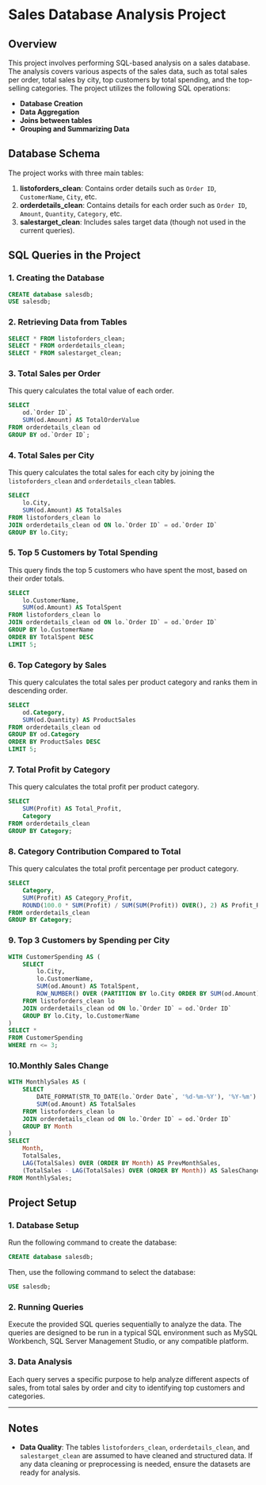 
# **Sales Database Analysis Project**

## **Overview**
This project involves performing SQL-based analysis on a sales database. The analysis covers various aspects of the sales data, such as total sales per order, total sales by city, top customers by total spending, and the top-selling categories. The project utilizes the following SQL operations:
- **Database Creation**
- **Data Aggregation**
- **Joins between tables**
- **Grouping and Summarizing Data**

## **Database Schema**
The project works with three main tables:

1. **listoforders_clean**: Contains order details such as `Order ID`, `CustomerName`, `City`, etc.
2. **orderdetails_clean**: Contains details for each order such as `Order ID`, `Amount`, `Quantity`, `Category`, etc.
3. **salestarget_clean**: Includes sales target data (though not used in the current queries).

## **SQL Queries in the Project**

### 1. **Creating the Database**
```sql
CREATE database salesdb;
USE salesdb;
```

### 2. **Retrieving Data from Tables**
```sql
SELECT * FROM listoforders_clean;
SELECT * FROM orderdetails_clean;
SELECT * FROM salestarget_clean;
```

### 3. **Total Sales per Order**
This query calculates the total value of each order.
```sql
SELECT 
    od.`Order ID`,
    SUM(od.Amount) AS TotalOrderValue
FROM orderdetails_clean od
GROUP BY od.`Order ID`;
```

### 4. **Total Sales per City**
This query calculates the total sales for each city by joining the `listoforders_clean` and `orderdetails_clean` tables.
```sql
SELECT 
    lo.City,
    SUM(od.Amount) AS TotalSales
FROM listoforders_clean lo
JOIN orderdetails_clean od ON lo.`Order ID` = od.`Order ID`
GROUP BY lo.City;
```

### 5. **Top 5 Customers by Total Spending**
This query finds the top 5 customers who have spent the most, based on their order totals.
```sql
SELECT 
    lo.CustomerName,
    SUM(od.Amount) AS TotalSpent
FROM listoforders_clean lo
JOIN orderdetails_clean od ON lo.`Order ID` = od.`Order ID`
GROUP BY lo.CustomerName
ORDER BY TotalSpent DESC
LIMIT 5;
```

### 6. **Top Category by Sales**
This query calculates the total sales per product category and ranks them in descending order.
```sql
SELECT 
    od.Category,
    SUM(od.Quantity) AS ProductSales
FROM orderdetails_clean od
GROUP BY od.Category
ORDER BY ProductSales DESC
LIMIT 5;
```

### 7. **Total Profit by Category**
This query calculates the total profit per product category.
```sql
SELECT 
    SUM(Profit) AS Total_Profit,
    Category
FROM orderdetails_clean
GROUP BY Category;
```

### 8. **Category Contribution Compared to Total**
This query calculates the total profit percentage per product category.
```sql
SELECT 
    Category,
    SUM(Profit) AS Category_Profit,
    ROUND(100.0 * SUM(Profit) / SUM(SUM(Profit)) OVER(), 2) AS Profit_Percentage
FROM orderdetails_clean
GROUP BY Category;
```

### 9. **Top 3 Customers by Spending per City**
```sql
WITH CustomerSpending AS (
    SELECT 
        lo.City,
        lo.CustomerName,
        SUM(od.Amount) AS TotalSpent,
        ROW_NUMBER() OVER (PARTITION BY lo.City ORDER BY SUM(od.Amount) DESC) AS rn
    FROM listoforders_clean lo
    JOIN orderdetails_clean od ON lo.`Order ID` = od.`Order ID`
    GROUP BY lo.City, lo.CustomerName
)
SELECT *
FROM CustomerSpending
WHERE rn <= 3;
```

### 10.**Monthly Sales Change**
```sql
WITH MonthlySales AS (
    SELECT 
        DATE_FORMAT(STR_TO_DATE(lo.`Order Date`, '%d-%m-%Y'), '%Y-%m') AS Month,
        SUM(od.Amount) AS TotalSales
    FROM listoforders_clean lo
    JOIN orderdetails_clean od ON lo.`Order ID` = od.`Order ID`
    GROUP BY Month
)
SELECT 
    Month,
    TotalSales,
    LAG(TotalSales) OVER (ORDER BY Month) AS PrevMonthSales,
    (TotalSales - LAG(TotalSales) OVER (ORDER BY Month)) AS SalesChange
FROM MonthlySales;
```

## **Project Setup**

### 1. **Database Setup**
Run the following command to create the database:
```sql
CREATE database salesdb;
```
Then, use the following command to select the database:
```sql
USE salesdb;
```

### 2. **Running Queries**
Execute the provided SQL queries sequentially to analyze the data. The queries are designed to be run in a typical SQL environment such as MySQL Workbench, SQL Server Management Studio, or any compatible platform.

### 3. **Data Analysis**
Each query serves a specific purpose to help analyze different aspects of sales, from total sales by order and city to identifying top customers and categories.

---

## **Notes**

- **Data Quality**: The tables `listoforders_clean`, `orderdetails_clean`, and `salestarget_clean` are assumed to have cleaned and structured data. If any data cleaning or preprocessing is needed, ensure the datasets are ready for analysis.
